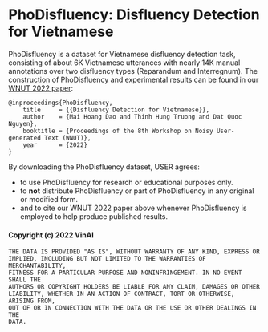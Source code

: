 # PhoDisfluency: Disfluency Detection for Vietnamese

PhoDisfluency is a dataset for Vietnamese disfluency detection task, consisting of about 6K Vietnamese utterances with nearly 14K manual annotations over two disfluency types (Reparandum and Interregnum). The construction of PhoDisfluency and experimental results can be found in our [WNUT 2022 paper](https://openreview.net/forum?id=h4nCnGS8Ago):

	@inproceedings{PhoDisfluency,
	    title     = {{Disfluency Detection for Vietnamese}},
	    author    = {Mai Hoang Dao and Thinh Hung Truong and Dat Quoc Nguyen},
	    booktitle = {Proceedings of the 8th Workshop on Noisy User-generated Text (WNUT)},
        year      = {2022}
	}  

By downloading the PhoDisfluency dataset, USER agrees:

- to use PhoDisfluency for research or educational purposes only.
- to **not** distribute PhoDisfluency or part of PhoDisfluency in any original or modified form.
- and to cite our WNUT 2022 paper above whenever PhoDisfluency is employed to help produce published results.



#### Copyright (c) 2022 VinAI

	THE DATA IS PROVIDED "AS IS", WITHOUT WARRANTY OF ANY KIND, EXPRESS OR
	IMPLIED, INCLUDING BUT NOT LIMITED TO THE WARRANTIES OF MERCHANTABILITY,
	FITNESS FOR A PARTICULAR PURPOSE AND NONINFRINGEMENT. IN NO EVENT SHALL THE
	AUTHORS OR COPYRIGHT HOLDERS BE LIABLE FOR ANY CLAIM, DAMAGES OR OTHER
	LIABILITY, WHETHER IN AN ACTION OF CONTRACT, TORT OR OTHERWISE, ARISING FROM,
	OUT OF OR IN CONNECTION WITH THE DATA OR THE USE OR OTHER DEALINGS IN THE
	DATA.



